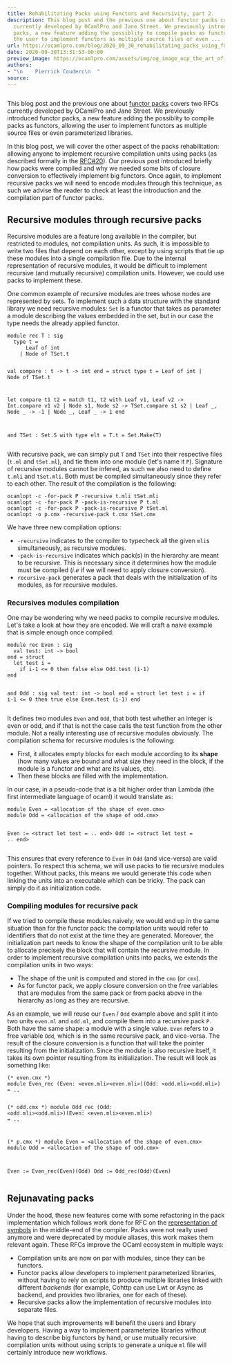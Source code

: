 ```yaml
---
title: Rehabilitating Packs using Functors and Recursivity, part 2.
description: This blog post and the previous one about functor packs covers two RFCs
  currently developed by OCamlPro and Jane Street. We previously introduced functor
  packs, a new feature adding the possiblity to compile packs as functors, allowing
  the user to implement functors as multiple source files or even ...
url: https://ocamlpro.com/blog/2020_09_30_rehabilitating_packs_using_functors_and_recursivity_part_2
date: 2020-09-30T13:31:53-00:00
preview_image: https://ocamlpro.com/assets/img/og_image_ocp_the_art_of_prog.png
authors:
- "\n    Pierrick Couderc\n  "
source:
---
```


<p><img src="https://ocamlpro.com/blog/assets/img/train.jpg" alt=""></p>
<p>This blog post and the previous one about <a href="https://ocamlpro.com/blog/2020_09_24_rehabilitating_packs_using_functors_and_recursivity_part_1">functor packs</a> covers two RFCs currently developed by OCamlPro and Jane Street. We previously introduced functor packs, a new feature adding the possiblity to compile packs as functors, allowing the user to implement functors as multiple source files or even parameterized libraries.</p>
<p>In this blog post, we will cover the other aspect of the packs rehabilitation: allowing anyone to implement recursive compilation units using packs (as described formally in the <a href="https://github.com/ocaml/RFCs/pull/20">RFC#20</a>). Our previous post introduced briefly how packs were compiled and why we needed some bits of closure conversion to effectively implement big functors. Once again, to implement recursive packs we will need to encode modules through this technique, as such we advise the reader to check at least the introduction and the compilation part of functor packs.</p>
<h2>Recursive modules through recursive packs</h2>
<p>Recursive modules are a feature long available in the compiler, but restricted to modules, not compilation units. As such, it is impossible to write two files that depend on each other, except by using scripts that tie up these modules into a single compilation file. Due to the internal representation of recursive modules, it would be difficult to implement recursive (and mutually recursive) compilation units. However, we could use packs to implement these.</p>
<p>One common example of recursive modules are trees whose nodes are represented by sets. To implement such a data structure with the standard library we need recursive modules: <code>Set</code> is a functor that takes as parameter a module describing the values embedded in the set, but in our case the type needs the already applied functor.</p>
<pre><code class="language-Ocaml">module rec T : sig
  type t =
      Leaf of int
    | Node of TSet.t

  val compare : t -&gt; t -&gt; int
end = struct
  type t =
      Leaf of int
    | Node of TSet.t

  let compare t1 t2 =
    match t1, t2 with
      Leaf v1, Leaf v2 -&gt; Int.compare v1 v2
    | Node s1, Node s2 -&gt; TSet.compare s1 s2
    | Leaf _, Node _ -&gt; -1
    | Node _, Leaf _ -&gt; 1
end

and TSet : Set.S with type elt = T.t = Set.Make(T)
</code></pre>
<p>With recursive pack, we can simply put <code>T</code> and <code>TSet</code> into their respective files (<code>t.ml</code> and <code>tSet.ml</code>), and tie them into one module (let's name it <code>P</code>). Signature of recursive modules cannot be infered, as such we also need to define <code>t.mli</code> and <code>tSet.mli</code>. Both must be compiled simultaneously since they refer to each other. The result of the compilation is the following:</p>
<pre><code class="language-shell-session">ocamlopt -c -for-pack P -recursive t.mli tSet.mli
ocamlopt -c -for-pack P -pack-is-recursive P t.ml
ocamlopt -c -for-pack P -pack-is-recursive P tSet.ml
ocamlopt -o p.cmx -recursive-pack t.cmx tSet.cmx
</code></pre>
<p>We have three new compilation options:</p>
<ul>
<li><code>-recursive</code> indicates to the compiler to typecheck all the given <code>mli</code>s simultaneously, as recursive modules.
</li>
<li><code>-pack-is-recursive</code> indicates which pack(s) in the hierarchy are meant to be recursive. This is necessary since it determines how the module must be compiled (<em>i.e</em> if we will need to apply closure conversion).
</li>
<li><code>recursive-pack</code> generates a pack that deals with the initialization of its modules, as for recursive modules.
</li>
</ul>
<h3>Recursives modules compilation</h3>
<p>One may be wondering why we need packs to compile recursive modules. Let's take a look at how they are encoded. We will craft a naive example that is simple enough once compiled:</p>
<pre><code class="language-Ocaml">module rec Even : sig
  val test: int -&gt; bool
end = struct
  let test i =
    if i-1 &lt;= 0 then false else Odd.test (i-1)
end

and Odd : sig
  val test: int -&gt; bool
end = struct
  let test i =
    if i-1 &lt;= 0 then true else Even.test (i-1)
end
</code></pre>
<p>It defines two modules <code>Even</code> and <code>Odd</code>, that both test whether an integer is even or odd, and if that is not the case calls the test function from the other module. Not a really interesting use of recursive modules obviously. The compilation schema for recursive modules is the following:</p>
<ul>
<li>First, it allocates empty blocks for each module according to its <strong>shape</strong> (how many values are bound and what size they need in the block, if the module is a functor and what are its values, etc).
</li>
<li>Then these blocks are filled with the implementation.
</li>
</ul>
<p>In our case, in a pseudo-code that is a bit higher order than Lambda (the first intermediate language of ocaml) it would translate as:</p>
<pre><code class="language-Ocaml">module Even = &lt;allocation of the shape of even.cmx&gt;
module Odd = &lt;allocation of the shape of odd.cmx&gt;

Even := &lt;struct let test = .. end&gt;
Odd := &lt;struct let test = .. end&gt;
</code></pre>
<p>This ensures that every reference to <code>Even</code> in <code>Odd</code> (and vice-versa) are valid pointers. To respect this schema, we will use packs to tie recursive modules together. Without packs, this means we would generate this code when linking the units into an executable which can be tricky. The pack can simply do it as initialization code.</p>
<h3>Compiling modules for recursive pack</h3>
<p>If we tried to compile these modules naively, we would end up in the same situation than for the functor pack: the compilation units would refer to identifiers that do not exist at the time they are generated. Moreover, the initialization part needs to know the shape of the compilation unit to be able to allocate precisely the block that will contain the recursive module. In order to implement recursive compilation units into packs, we extends the compilation units in two ways:</p>
<ul>
<li>The shape of the unit is computed and stored in the <code>cmo</code> (or <code>cmx</code>).
</li>
<li>As for functor pack, we apply closure conversion on the free variables that are modules from the same pack or from packs above in the hierarchy as long as they are recursive.
</li>
</ul>
<p>As an example, we will reuse our <code>Even</code> / <code>Odd</code> example above and split it into two units <code>even.ml</code> and <code>odd.ml</code>, and compile them into a recursive pack <code>P</code>. Both have the same shape: a module with a single value. <code>Even</code> refers to a free variable <code>Odd</code>, which is in the same recursive pack, and vice-versa. The result of the closure conversion is a function that will take the pointer resulting from the initialization. Since the module is also recursive itself, it takes its own pointer resulting from its initialization. The result will look as something like:</p>
<pre><code class="language-Ocaml">(* even.cmx *)
module Even_rec (Even: &lt;even.mli&gt;&lt;even.mli&gt;)(Odd: &lt;odd.mli&gt;&lt;odd.mli&gt;) = ..

(* odd.cmx *)
module Odd_rec (Odd: &lt;odd.mli&gt;&lt;odd.mli&gt;)(Even: &lt;even.mli&gt;&lt;even.mli&gt;) = ..

(* p.cmx *)
module Even = &lt;allocation of the shape of even.cmx&gt;
module Odd = &lt;allocation of the shape of odd.cmx&gt;

Even := Even_rec(Even)(Odd)
Odd := Odd_rec(Odd)(Even)
</code></pre>
<h2>Rejunavating packs</h2>
<p>Under the hood, these new features come with some refactoring in the pack implementation which follows work done for RFC on the <a href="https://github.com/ocaml/RFCs/pull/13">representation of symbols</a> in the middle-end of the compiler. Packs were not really used anymore and were deprecated by module aliases, this work makes them relevant again. These RFCs improve the OCaml ecosystem in multiple ways:</p>
<ul>
<li>Compilation units are now on par with modules, since they can be functors.
</li>
<li>Functor packs allow developers to implement parameterized libraries, without having to rely on scripts to produce multiple libraries linked with different <em>backends</em> (for example, Cohttp can use Lwt or Async as backend, and provides two libraries, one for each of these).
</li>
<li>Recursive packs allow the implementation of recursive modules into separate files.
</li>
</ul>
<p>We hope that such improvements will benefit the users and library developers. Having a way to implement parameterize libraries without having to describe big functors by hand, or use mutually recursive compilation units without using scripts to generate a unique <code>ml</code> file will certainly introduce new workflows.</p>

